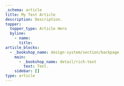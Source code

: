 ```yaml
---
_schema: article
title: My Test Article
description: Description.
topper:
  topper_type: Article Hero
  byline:
    - name:
      title:
article_blocks:
  - _bookshop_name: design-system/section/backpage
    main:
      - _bookshop_name: detail/rich-text
        text: Text.
    sidebar: []
type: article
---
```

